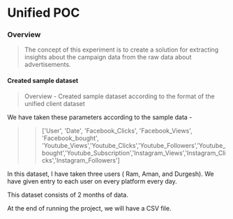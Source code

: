 # Unified POC

### Overview

> The concept of this experiment is to create a solution for extracting insights about the campaign data from the raw data about advertisements.


#### Created sample dataset 
>Overview - Created sample dataset according to the format of the unified client dataset

We have taken these parameters according to the sample data - 
>> ['User', 'Date', 'Facebook_Clicks', 'Facebook_Views', 'Facebook_bought', 'Youtube_Views','Youtube_Clicks','Youtube_Followers','Youtube_bought','Youtube_Subscription','Instagram_Views','Instagram_Clicks','Instagram_Followers']


In this dataset, I have taken three users ( Ram, Aman, and Durgesh). We have given entry to each user on every platform every day.

This dataset consists of 2 months of data.

At the end of running the project, we will have a CSV file.